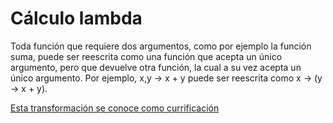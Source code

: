 # Cálculo lambda

Toda función que requiere dos argumentos, como por ejemplo la función
suma, puede ser reescrita como una función que acepta un único
argumento, pero que devuelve otra función, la cual a su vez acepta un
único argumento. Por ejemplo, x,y → x + y puede ser reescrita como
x → (y → x + y). <!-- .element: class="fragment" -->

[Esta transformación se conoce como currificación](https://en.wikipedia.org/wiki/Currying) <!-- .element: class="fragment" -->
